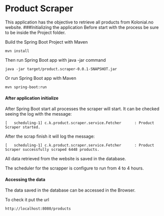 # Product Scraper
This application has the objective to retrieve all products from Kolonial.no website.
###Initializing the application
Before start with the process be sure to be inside the Project folder.

Build the Spring Boot Project with Maven

    mvn install

Then run Spring Boot app with java -jar command

    java -jar target/product.scraper-0.0.1-SNAPSHOT.jar

Or run Spring Boot app with Maven

    mvn spring-boot:run

#### After application initialize
After Spring Boot start all processes the scraper will start.
It can be checked seeing the log with the message:

    [   scheduling-1] c.k.product.scraper.service.Fetcher      : Product Scraper started.

After the scrap finish it will log the message:

    [   scheduling-1] c.k.product.scraper.service.Fetcher      : Product Scraper successfully scraped 6448 products.

All data retrieved from the website is saved in the database.

The scheduler for the scrapper is configure to run from 4 to 4 hours.

#### Accessing the data
The data saved in the database can be accessed in the Browser.

To check it put the url

    http://localhost:8080/products
    
